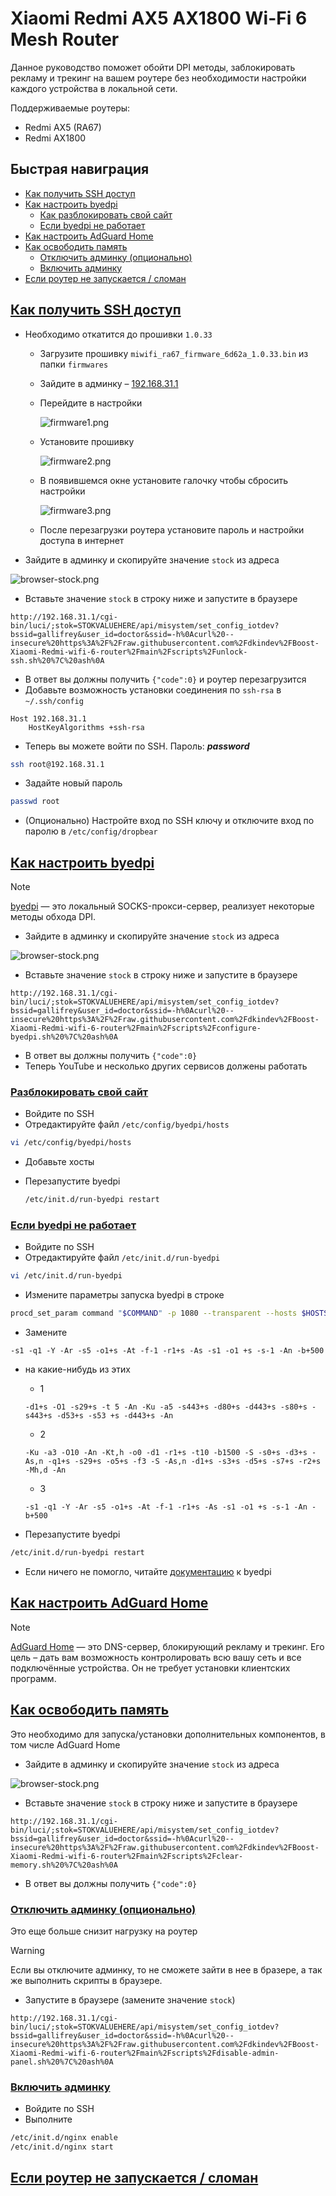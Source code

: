 Xiaomi Redmi AX5 AX1800 Wi-Fi 6 Mesh Router
===============

Данное руководство поможет обойти DPI методы, заблокировать рекламу и трекинг на вашем роутере без необходимости настройки каждого устройства в локальной сети.

Поддерживаемые роутеры:

- Redmi AX5 (RA67)
- Redmi AX1800

## Быстрая навиграция

- [Как получить SSH доступ](#ssh-access)
- [Как настроить byedpi](#configure-byedpi)
  - [Как разблокировать свой сайт](#configure-byedpi__add-custom-host)
  - [Если byedpi не работает](#configure-byedpi__not-working)
- [Как настроить AdGuard Home](#configure-agh)
- [Как освободить память](#clear-memory)
  - [Отключить админку (опционально)](#clear-memory__disable-admin-panel)
  - [Включить админку](#clear-memory__enable-admin-panel)
- [Если роутер не запускается / сломан](#restore)

## <a href="#ssh-access" id="ssh-access" name="ssh-access">Как получить SSH доступ</a>

- Необходимо откатится до прошивки `1.0.33`
  - Загрузите прошивку `miwifi_ra67_firmware_6d62a_1.0.33.bin` из папки `firmwares`
  - Зайдите в админку – [192.168.31.1](http://192.168.31.1)
  - Перейдите в настройки

    ![firmware1.png](https://github.com/dkindev/Boost-Xiaomi-Redmi-wifi-6-router/raw/main/assets/firmware1.png)

  - Установите прошивку

    ![firmware2.png](https://github.com/dkindev/Boost-Xiaomi-Redmi-wifi-6-router/raw/main/assets/firmware2.png)

  - В появившемся окне установите галочку чтобы сбросить настройки

    ![firmware3.png](https://github.com/dkindev/Boost-Xiaomi-Redmi-wifi-6-router/raw/main/assets/firmware3.png)

  - После перезагрузки роутера установите пароль и настройки доступа в интернет
- Зайдите в админку и скопируйте значение `stock` из адреса

![browser-stock.png](https://github.com/dkindev/Boost-Xiaomi-Redmi-wifi-6-router/raw/main/assets/browser-stock.png)

- Вставьте значение `stock` в строку ниже и запустите в браузере

```
http://192.168.31.1/cgi-bin/luci/;stok=STOKVALUEHERE/api/misystem/set_config_iotdev?bssid=gallifrey&user_id=doctor&ssid=-h%0Acurl%20--insecure%20https%3A%2F%2Fraw.githubusercontent.com%2Fdkindev%2FBoost-Xiaomi-Redmi-wifi-6-router%2Fmain%2Fscripts%2Funlock-ssh.sh%20%7C%20ash%0A
```
- В ответ вы должны получить `{"code":0}` и роутер перезагрузится
- Добавьте возможность установки соединения по `ssh-rsa` в `~/.ssh/config`

```
Host 192.168.31.1
    HostKeyAlgorithms +ssh-rsa
```

- Теперь вы можете войти по SSH. Пароль: _**password**_

```bash
ssh root@192.168.31.1
```

- Задайте новый пароль

```sh
passwd root
```

- (Опционально) Настройте вход по SSH ключу и отключите вход по паролю в `/etc/config/dropbear`

## <a href="#configure-byedpi" id="configure-byedpi" name="configure-byedpi">Как настроить byedpi</a>

> [!NOTE]
> [byedpi](https://github.com/hufrea/byedpi) — это локальный SOCKS-прокси-сервер, реализует некоторые методы обхода DPI.

- Зайдите в админку и скопируйте значение `stock` из адреса

![browser-stock.png](https://github.com/dkindev/Boost-Xiaomi-Redmi-wifi-6-router/raw/main/assets/browser-stock.png)

- Вставьте значение `stock` в строку ниже и запустите в браузере

```
http://192.168.31.1/cgi-bin/luci/;stok=STOKVALUEHERE/api/misystem/set_config_iotdev?bssid=gallifrey&user_id=doctor&ssid=-h%0Acurl%20--insecure%20https%3A%2F%2Fraw.githubusercontent.com%2Fdkindev%2FBoost-Xiaomi-Redmi-wifi-6-router%2Fmain%2Fscripts%2Fconfigure-byedpi.sh%20%7C%20ash%0A
```

- В ответ вы должны получить `{"code":0}`
- Теперь YouTube и несколько других сервисов должены работать

### <a href="#configure-byedpi__add-custom-host" id="configure-byedpi__add-custom-host" name="configure-byedpi__add-custom-host">Разблокировать свой сайт</a>

- Войдите по SSH
- Отредактируйте файл `/etc/config/byedpi/hosts`

```sh
vi /etc/config/byedpi/hosts
```

- Добавьте хосты
- Перезапустите byedpi

  ```sh
  /etc/init.d/run-byedpi restart
  ```

### <a href="#configure-byedpi__not-working" id="configure-byedpi__not-working" name="configure-byedpi__not-working">Если byedpi не работает</a>

- Войдите по SSH
- Отредактируйте файл `/etc/init.d/run-byedpi`

```sh
vi /etc/init.d/run-byedpi
```

- Измените параметры запуска byedpi в строке

```sh
procd_set_param command "$COMMAND" -p 1080 --transparent --hosts $HOSTS_FILE -s1 -q1 -Y -Ar -s5 -o1+s -At -f-1 -r1+s -As -s1 -o1 +s -s-1 -An -b+500 --auto=none
```

- Замените

```
-s1 -q1 -Y -Ar -s5 -o1+s -At -f-1 -r1+s -As -s1 -o1 +s -s-1 -An -b+500
```

  - на какие-нибудь из этих
      - 1

      ```
      -d1+s -O1 -s29+s -t 5 -An -Ku -a5 -s443+s -d80+s -d443+s -s80+s -s443+s -d53+s -s53 +s -d443+s -An
      ```

      - 2

      ```
      -Ku -a3 -O10 -An -Kt,h -o0 -d1 -r1+s -t10 -b1500 -S -s0+s -d3+s -As,n -q1+s -s29+s -o5+s -f3 -S -As,n -d1+s -s3+s -d5+s -s7+s -r2+s -Mh,d -An
      ```

      - 3

      ```
      -s1 -q1 -Y -Ar -s5 -o1+s -At -f-1 -r1+s -As -s1 -o1 +s -s-1 -An -b+500
      ```

- Перезапустите byedpi

```sh
/etc/init.d/run-byedpi restart
```

- Если ничего не помогло, читайте [документацию](https://github.com/hufrea/byedpi) к byedpi

## <a href="#configure-agh" id="configure-agh" name="configure-agh">Как настроить AdGuard Home</a>

> [!NOTE]
> [AdGuard Home](https://github.com/AdguardTeam/AdGuardHome) — это DNS-сервер, блокирующий рекламу и трекинг. Его цель – дать вам возможность контролировать всю вашу сеть и все подключённые устройства. Он не требует установки клиентских программ.

## <a href="#clear-memory" id="clear-memory" name="clear-memory">Как освободить память</a>

Это необходимо для запуска/установки дополнительных компонентов, в том числе AdGuard Home

- Зайдите в админку и скопируйте значение `stock` из адреса

![browser-stock.png](https://github.com/dkindev/Boost-Xiaomi-Redmi-wifi-6-router/raw/main/assets/browser-stock.png)

- Вставьте значение `stock` в строку ниже и запустите в браузере

```
http://192.168.31.1/cgi-bin/luci/;stok=STOKVALUEHERE/api/misystem/set_config_iotdev?bssid=gallifrey&user_id=doctor&ssid=-h%0Acurl%20--insecure%20https%3A%2F%2Fraw.githubusercontent.com%2Fdkindev%2FBoost-Xiaomi-Redmi-wifi-6-router%2Fmain%2Fscripts%2Fclear-memory.sh%20%7C%20ash%0A
```

- В ответ вы должны получить `{"code":0}`

### <a href="#clear-memory__disable-admin-panel" id="clear-memory__disable-admin-panel" name="clear-memory__disable-admin-panel">Отключить админку (опционально)</a>

Это еще больше снизит нагрузку на роутер

> [!WARNING]
> Если вы отключите админку, то не сможете зайти в нее в бразере, а так же выполнить скрипты в браузере.

- Запустите в браузере (замените значение `stock`)

```
http://192.168.31.1/cgi-bin/luci/;stok=STOKVALUEHERE/api/misystem/set_config_iotdev?bssid=gallifrey&user_id=doctor&ssid=-h%0Acurl%20--insecure%20https%3A%2F%2Fraw.githubusercontent.com%2Fdkindev%2FBoost-Xiaomi-Redmi-wifi-6-router%2Fmain%2Fscripts%2Fdisable-admin-panel.sh%20%7C%20ash%0A
```

### <a href="#clear-memory__enable-admin-panel" id="clear-memory__enable-admin-panel" name="clear-memory__enable-admin-panel">Включить админку</a>

- Войдите по SSH
- Выполните

```sh
/etc/init.d/nginx enable
/etc/init.d/nginx start
```

## <a href="#restore" id="restore" name="restore">Если роутер не запускается / сломан</a>